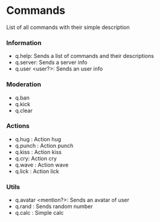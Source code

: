 # Commands
List of all commands with their simple description

### Information
- q.help: Sends a list of commands and their descriptions
- q.server: Sends a server info
- q.user <user?>: Sends an user info

### Moderation
- q.ban
- q.kick
- q.clear

### Actions
- q.hug <mention>: Action hug
- q.punch <mention>: Action punch
- q.kiss <mention>: Action kiss
- q.cry: Action cry
- q.wave <mention>: Action wave
- q.lick <mention>: Action lick

### Utils
- q.avatar <mention?>: Sends an avatar of user
- q.rand <min> <max>: Sends random number
- q.calc <example>: Simple calc